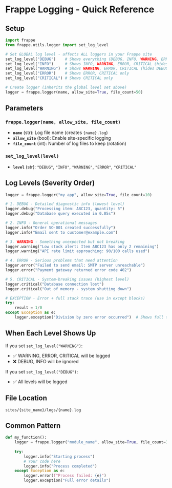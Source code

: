 # Frappe Logging - Quick Reference

## Setup

```python
import frappe
from frappe.utils.logger import set_log_level

# Set GLOBAL log level - affects ALL loggers in your Frappe site
set_log_level("DEBUG")    # Shows everything (DEBUG, INFO, WARNING, ERROR, CRITICAL)
set_log_level("INFO")     # Shows INFO, WARNING, ERROR, CRITICAL (hides DEBUG)
set_log_level("WARNING")  # Shows WARNING, ERROR, CRITICAL (hides DEBUG, INFO)
set_log_level("ERROR")    # Shows ERROR, CRITICAL only
set_log_level("CRITICAL") # Shows CRITICAL only

# Create logger (inherits the global level set above)
logger = frappe.logger(name, allow_site=True, file_count=50)
```

## Parameters

### `frappe.logger(name, allow_site, file_count)`
- **`name`** (str): Log file name (creates `{name}.log`)
- **`allow_site`** (bool): Enable site-specific logging 
- **`file_count`** (int): Number of log files to keep (rotation)

### `set_log_level(level)`
- **`level`** (str): `"DEBUG"`, `"INFO"`, `"WARNING"`, `"ERROR"`, `"CRITICAL"`

## Log Levels (Severity Order)

```python
logger = frappe.logger("my_app", allow_site=True, file_count=10)

# 1. DEBUG - Detailed diagnostic info (lowest level)
logger.debug("Processing item: ABC123, quantity: 5")
logger.debug("Database query executed in 0.05s")

# 2. INFO - General operational messages
logger.info("Order SO-001 created successfully")
logger.info("Email sent to customer@example.com")

# 3. WARNING - Something unexpected but not breaking
logger.warning("Low stock alert: Item ABC123 has only 2 remaining")
logger.warning("API rate limit approaching: 90/100 calls used")

# 4. ERROR - Serious problems that need attention
logger.error("Failed to send email: SMTP server unreachable")
logger.error("Payment gateway returned error code 402")

# 5. CRITICAL - System-breaking issues (highest level)
logger.critical("Database connection lost")
logger.critical("Out of memory - system shutting down")

# EXCEPTION - Error + full stack trace (use in except blocks)
try:
    result = 1/0
except Exception as e:
    logger.exception("Division by zero error occurred")  # Shows full traceback
```

## When Each Level Shows Up

If you set `set_log_level("WARNING")`:
- ✅ WARNING, ERROR, CRITICAL will be logged
- ❌ DEBUG, INFO will be ignored

If you set `set_log_level("DEBUG")`:
- ✅ All levels will be logged

## File Location
```
sites/{site_name}/logs/{name}.log
```

## Common Pattern

```python
def my_function():
    logger = frappe.logger("module_name", allow_site=True, file_count=30)
    
    try:
        logger.info("Starting process")
        # Your code here
        logger.info("Process completed")
    except Exception as e:
        logger.error(f"Process failed: {e}")
        logger.exception("Full error details")
```

